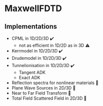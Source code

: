 # MaxwellFDTD
Implementations
---------------
* CPML in 1D/2D/3D :heavy_check_mark:
    * not as efficient in 1D/2D as in 3D :warning:
* Kerrmodel in 1D/2D/3D :heavy_check_mark:
* Drudemodel in 1D/2D/3D :heavy_check_mark:
* Tunnelionisation in 1D/2D/3D :heavy_check_mark:
    + Tangent ADK 
    + Exact ADK
* Reflection spectra for nonlinear materials :construction:
* Plane Wave Sources in 2D/3D :construction:
* Near to Far Field Transform :no_entry_sign:
* Total Field Scattered Field in 2D/3D :no_entry_sign:
